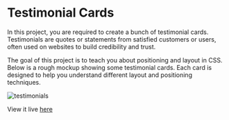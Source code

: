 # Testimonial Cards

In this project, you are required to create a bunch of testimonial cards. Testimonials are quotes or statements from satisfied customers or users, often used on websites to build credibility and trust.

The goal of this project is to teach you about positioning and layout in CSS. Below is a rough mockup showing some testimonial cards. Each card is designed to help you understand different layout and positioning techniques.

![testimonials](https://assets.roadmap.sh/guest/testimonials-min-3j2j4.png)

View it live [here]()
